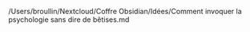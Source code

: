 /Users/broullin/Nextcloud/Coffre Obsidian/Idées/Comment invoquer la psychologie sans dire de bêtises.md